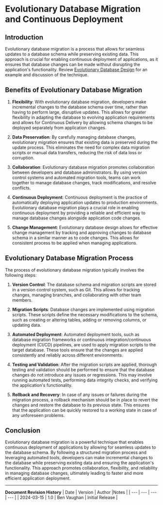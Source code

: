 # Evolutionary Database Migration and Continuous Deployment

## Introduction

Evolutionary database migration is a process that allows for seamless updates to a database schema while preserving existing data. This approach is crucial for enabling continuous deployment of applications, as it ensures that database changes can be made without disrupting the application's functionality. Review [Evolutionary Database Design](https://www.martinfowler.com/articles/evodb.html) for an example and discussion of the technique.

## Benefits of Evolutionary Database Migration

1. **Flexibility**: With evolutionary database migration, developers make incremental changes to the database schema over time, rather than having to perform large, disruptive updates. This allows for greater flexibility in adapting the database to evolving application requirements and allows for Continuous Delivery by allowing schema changes to be deployed separately from application changes.

1. **Data Preservation**: By carefully managing database changes, evolutionary migration ensures that existing data is preserved during the update process. This eliminates the need for complex data migration scripts or manual data transfers, reducing the risk of data loss or corruption.

1. **Collaboration**: Evolutionary database migration promotes collaboration between developers and database administrators. By using version control systems and automated migration tools, teams can work together to manage database changes, track modifications, and resolve conflicts.

1. **Continuous Deployment**: Continuous deployment is the practice of automatically deploying application updates to production environments. Evolutionary database migration plays a crucial role in enabling continuous deployment by providing a reliable and efficient way to manage database changes alongside application code changes.

1. **Change Management**: Evolutionary database design allows for effective change management by tracking and approving changes to database schema in a similar manner as to code changes. This allows for consistent process to be applied when managing applications.

## Evolutionary Database Migration Process

The process of evolutionary database migration typically involves the following steps:

1. **Version Control**: The database schema and migration scripts are stored in a version control system, such as Git. This allows for tracking changes, managing branches, and collaborating with other team members.

1. **Migration Scripts**: Database changes are implemented using migration scripts. These scripts define the necessary modifications to the schema, such as creating or altering tables, adding or removing columns, or updating data.

1. **Automated Deployment**: Automated deployment tools, such as database migration frameworks or continuous integration/continuous deployment (CI/CD) pipelines, are used to apply migration scripts to the target database. These tools ensure that the changes are applied consistently and reliably across different environments.

1. **Testing and Validation**: After the migration scripts are applied, thorough testing and validation should be performed to ensure that the database changes do not introduce any issues or regressions. This may involve running automated tests, performing data integrity checks, and verifying the application's functionality.

1. **Rollback and Recovery**: In case of any issues or failures during the migration process, a rollback mechanism should be in place to revert the changes and restore the database to its previous state. This ensures that the application can be quickly restored to a working state in case of any unforeseen problems.

## Conclusion

Evolutionary database migration is a powerful technique that enables continuous deployment of applications by allowing for seamless updates to the database schema. By following a structured migration process and leveraging automated tools, developers can make incremental changes to the database while preserving existing data and ensuring the application's functionality. This approach promotes collaboration, flexibility, and reliability in managing database changes, ultimately leading to faster and more efficient application deployment.

---
**Document Revision History**
| Date | Version | Author |Notes |
| --- | --- | --- | --- |
| 2024-03-15 | 1.0 | Ben Vaughan | Initial Release |
